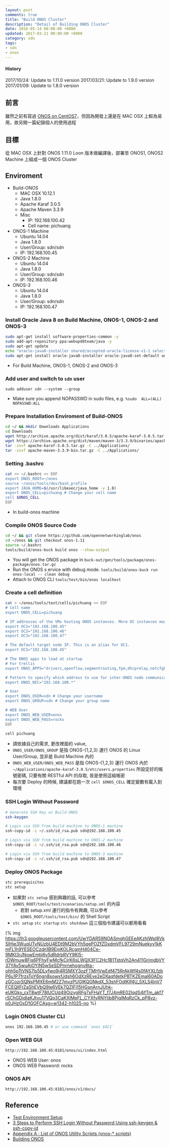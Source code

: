 ```yaml
---
layout: post
comments: true
title: "Build ONOS Cluster"
description: "Detail of Building ONOS Cluster"
date: 2016-05-14 00:00:00 +0800
updated: 2017-03-21 00:00:00 +0800
category: sdn
tags:
- sdn
- onos
---
```


#### History
2017/10/24: Update to 1.11.0 version
2017/03/21: Update to 1.9.0 version
2017/01/09: Update to 1.8.0 version

## 前言
雖然之前有寫過 [ONOS on CentOS7](https://blog.pichuang.com.tw/onos-on-centos7)，但因為開發上還是在 MAC OSX 上較為易用，故另開一篇紀錄個人的使用過程

## 目標
從 MAC OSX 上針對 ONOS 1.11.0 Loon 版本做編譯後，部署至 ONOS1, ONOS2 Machine 上組成一個 ONOS Cluster

## Enviroment
- Build-ONOS
  - MAC OSX 10.12.1
  - Java 1.8.0
  - Apache Karaf 3.0.5
  - Apache Maven 3.3.9
  - Misc
    - IP: 192.168.100.42
    - Cell name: pichuang
- ONOS-1 Machine
  - Ubuntu 14.04
  - Java 1.8.0
  - User/Group: sdn/sdn
  - IP: 192.168.100.45
- ONOS-2 Machine
  - Ubuntu 14.04
  - Java 1.8.0
  - User/Group: sdn/sdn
  - IP: 192.168.100.46
- ONOS-3
  - Ubuntu 14.04
  - Java 1.8.0
  - User/Group: sdn/sdn
  - IP: 192.168.100.47

### Install Oracle Java 8 on Build Machine, ONOS-1, ONOS-2 and ONOS-3
```bash
sudo apt-get install software-properties-common -y
sudo add-apt-repository ppa:webupd8team/java -y
sudo apt-get update
echo "oracle-java8-installer shared/accepted-oracle-license-v1-1 select true" | sudo debconf-set-selections
sudo apt-get install oracle-java8-installer oracle-java8-set-default unzip zip curl -y
```
* For Build Machine, ONOS-1, ONOS-2 and ONOS-3

### Add user and switch to `sdn` user
```
sudo adduser sdn --system --group 
```
- Make sure you append NOPASSWD in sudo files, e.g. `%sudo	ALL=(ALL) NOPASSWD:ALL`

### Prepare Installation Enviroment of Build-ONOS
```bash
cd ~/ && mkdir Downloads Applications
cd Downloads
wget http://archive.apache.org/dist/karaf/3.0.5/apache-karaf-3.0.5.tar.gz
wget https://archive.apache.org/dist/maven/maven-3/3.3.9/binaries/apache-maven-3.3.9-bin.tar.gz
tar -zxvf apache-karaf-3.0.5.tar.gz -C ../Applications/
tar -zxvf apache-maven-3.3.9-bin.tar.gz -C ../Applications/
```

### Setting .bashrc
```bash
cat >> ~/.bashrc << EOF
export ONOS_ROOT=~/onos
source ~/onos/tools/dev/bash_profile
export JAVA_HOME=$(/usr/libexec/java_home -v 1.8)
export ONOS_CELL=pichuang # Change your cell name
cell $ONOS_CELL
EOF
```
- In build-onos machine

### Compile ONOS Source Code
```bash
cd ~/ && git clone https://github.com/opennetworkinglab/onos
cd ~/onos && git checkout onos-1.11
source ~/.bashrc
tools/build/onos-buck build onos --show-output
```
- You will get the ONOS package in `buck-out/gen/tools/package/onos-package/onos.tar.gz`
- Run the ONOS s
ervice with debug mode. `tools/build/onos-buck run onos-local -- clean debug`
- Attach to ONOS CLI `tools/test/bin/onos localhost`

### Create a cell definition
```bash
cat > ~/onos/tools/test/cells/pichuang << EOF
# Cell name
export ONOS_CELL=pichuang

# IP addresses of the VMs hosting ONOS instances. More OC instances may be set, if necessary.
export OC1="192.168.100.45"
export OC2="192.168.100.46"
export OC3="192.168.100.47"

# The default target node IP. This is an alias for OC1.
export OCI="192.168.100.45"

# The ONOS apps to load at startup
# For trellis
export ONOS_APPS="drivers,openflow,segmentrouting,fpm,dhcprelay,netcfghostprovider"

# Pattern to specify which address to use for inter-ONOS node communication (not used with single-instance core)
export ONOS_NIC="192.168.100.*"

# User
export ONOS_USER=sdn # Change your username
export ONOS_GROUP=sdn # Change your group name

# WEB User
export ONOS_WEB_USER=onos
export ONOS_WEB_PASS=rocks
EOF

cell pichuang
```
* 請依據自己的需求, 更改裡面的 value,
* `ONOS_USER/ONOS_GROUP` 是指 ONOS-{1,2,3} 運行 ONOS 的 Linux User/Group, 並非是 Build Machine 內的
* `ONOS_WEB_USER/ONOS_WEB_PASS` 是指 ONOS-{1,2,3} 運行 ONOS 內於 `~/Applications/apache-karaf-3.0.5/etc/users.properties` 所設定好的帳號密碼, 只要有關 RESTful API 的存取, 皆是使用這組帳密
* 每次要 Deploy 的時候, 建議都在跑一次 `cell $ONOS_CELL` 確定變數有載入到環境

### SSH Login Without Password
```bash
# Generate SSH Key on Build-ONOS
ssh-keygen

# Login via SSH from build machine to ONOS-1 machine
ssh-copy-id -i ~/.ssh/id_rsa.pub sdn@192.168.100.45

# Login via SSH from build machine to ONOS-2 machine
ssh-copy-id -i ~/.ssh/id_rsa.pub sdn@192.168.100.46

# Login via SSH from build machine to ONOS-3 machine
ssh-copy-id -i ~/.ssh/id_rsa.pub sdn@192.168.100.47
```

### Deploy ONOS Package
```bash
stc prerequisites
stc setup
```
* 如果對 `stc setup` 感到興趣的話, 可以參考 `$ONOS_ROOT/tools/test/scenarios/setup.xml` 的內容
  * 若對 setup.xml 運行的指令有興趣, 可以參考 `$ONOS_ROOT/tools/test/bin/` 的 Shell Script
* `stc setup` `stc startup` `stc shutdown` 這三個指令建議可以都用看看

{% img https://lh3.googleusercontent.com/UwYDAR59NOASmqhGEEeAKzhlWpl8VkSIHie3WuqUTvNUzbU4EDt9M2bVYh5qePOZfZDxdmVFL9729mNuekyv1kKmFL1h9YESEOCzdn1B9EjnKOLRcgmH404Ce-9MKI3rJNowEmtji6v5dRdrbRVY9Kl5-rDWmuw8Fis6PFhyFwMcfkCjrK6sLWQX3FC2Hc1B1TstqVh2An411GrjmdbVY37YAv5wuAiOYlN5wSeSDPnrnehognv8ta-ohh5pTtVNS7ls5DLyfwo9i4RSMXY3ozFTMHVwEdf475RrAkWf4s0fAYXLfzbP6u1P7frzsToY6ngn8sowxfJdsh6OdXzREve2eDXaqfdetkPBTKZEmal60ADozGCozrSQNsPMXE6mM2Z7mvzPUGlKQGNkdX_53shFOdIKIf4U_5XLS4lnV7FCEQllFrZaShEVbQ9ie6VEk7QZIFi15HGsnArnJUhk-eUKGky_cxT8wtF78lUCUd49OizygRFg7xFHaYT_f7J4mRE02IqdS4ifTm_akf7rSChGDidIaKJtvu17VQp3CaKXlMeFL_CYXfyRNYIib8PjgIMqRzCk_pP8vz-p0JHzOxD1GOFCAsg=w1342-h1025-no %}

### Login ONOS Cluster CLI
```bash
onos 192.168.100.45 # or use command `onos $OCI`
```

### Open WEB GUI
```bash
http://192.168.100.45:8181/onos/ui/index.html
```
* ONOS WEB User: onos
* ONOS WEB Password: rocks

### ONOS API
```bash
http://192.168.100.45:8181/onos/v1/docs/
```

## Reference
- [Test Environment Setup](https://wiki.onosproject.org/display/ONOS/Environment+setup+with+cells)
- [3 Steps to Perform SSH Login Without Password Using ssh-keygen & ssh-copy-id](http://www.thegeekstuff.com/2008/11/3-steps-to-perform-ssh-login-without-password-using-ssh-keygen-ssh-copy-id/)
- [Appendix A : List of ONOS Utility Scripts (onos-* scripts)](https://wiki.onosproject.org/pages/viewpage.action?pageId=1048691)
- [Building ONOS](https://wiki.onosproject.org/display/ONOS/Building+ONOS)
